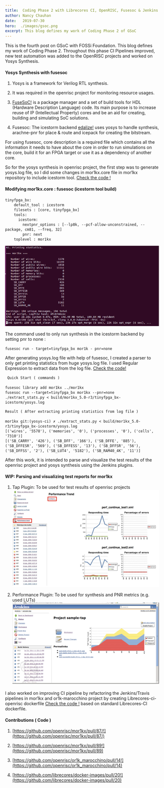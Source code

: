 ```yaml
---
title:  Coding Phase 2 with Librecores CI, OpenRISC, Fusesoc & Jenkins
author: Nancy Chauhan
date:   2019-07-30
hero:  ./images/gsoc.png
excerpt: This blog defines my work of Coding Phase 2 of GSoC 
---
```


This is the fourth post on GSoC with FOSSi Foundation. This blog defines my work of Coding Phase 2. Throughout this phase CI Pipelines improved, new test automation was added to the OpenRISC projects and worked on Yosys Synthesis.

#### Yosys Synthesis with fusesoc

1) Yosys is a framework for Verilog RTL synthesis.

2) It was required in the openrisc project for monitoring resource usages.

3) [FuseSoC!](https://github.com/olofk/fusesoc") is a package manager and a set of build tools for HDL (Hardware Description Language) code. Its main purpose is to increase reuse of IP (Intellectual Property) cores and be an aid for creating, building and simulating SoC solutions.

4) Fusesoc: The icestorm backend [edalize!](https://github.com/olofk/edalize) uses yosys to handle synthesis, arachne-pnr for place & route and icepack for creating the bitstream.

For using fusesoc, core description is a required file which contains all the information it needs to have about the core in order to run simulations on the core, build it for an FPGA target or use it as a dependency of another core.

So for the yosys synthesis in openrisc project, the first step was to generate yosys.log file, so I did some changes in mor1kx.core file in mor1kx repository to include icestorm tool. 
[Check the code !](https://github.com/openrisc/mor1kx/pull/87/files#diff-c8ddd64aa00b9b454ca3c7264bc68c85)

#### Modifying mor1kx.core : fusesoc (icestorm tool build)
```
tinyfpga_bx:
    default_tool : icestorm
    filesets : [core, tinyfpga_bx]
    tools:
      icestorm:
        nextpnr_options : [--lp8k, --pcf-allow-unconstrained, --package, cm81, --freq, 32]
        pnr: next
    toplevel : mor1kx
```
![Printing Statistics of Yosys Synthesis](./images/yosys.png)

The command used to only run synthesis in the icestorm backend by setting pnr to none :
```
fusesoc run - target=tinyfpga_bx mor1k - pnr=none
```
After generating yosys.log file with help of fusesoc, I created a parser to only get printing statistics from huge yosys.log file. I used Regular Expression to extract data from the log file.
[Check the code!](https://github.com/openrisc/mor1kx/pull/87/files#diff-b14da046228cc3073398f06064070769)
```
 Quick Start ( commands )

fusesoc library add mor1kx ../mor1kx
fusesoc run --target=tinyfpga_bx mor1kx --pnr=none
./extract_stats.py < build/mor1kx_5.0-r3/tinyfpga_bx-icestorm/yosys.log
```
```
Result ( After extracting printing statistics from log file )

mor1kx git:(yosys-ci) ✗ ./extract_stats.py < build/mor1kx_5.0-r3/tinyfpga_bx-icestorm/yosys.log
[('wires', '5578'), ('memories', '0'), ('processes', '0'), ('cells', '7310')]
[('SB_CARRY', '426'), ('SB_DFF', '166'), ('SB_DFFE', '885'), ('SB_DFFESR', '569'), ('SB_DFFESS', '13'), ('SB_DFFSR', '56'), ('SB_DFFSS', '2'), ('SB_LUT4', '5182'), ('SB_RAM40_4K', '11')]
```
After this work, it is intended to parse and visualize the test results of the openrisc project and yosys synthesis using the Jenkins plugins.
#### WIP: Parsing and visualizing test reports for mor1kx
1) Tap Plugin: To be used for test results of openrisc projects
![Sample images for Tap Plugin](./images/tap.png)

2) Performance Plugin: To be used for synthesis and PNR metrics (e.g. used LUTs)  
![Sample images for Performance Plugin](./images/performance.png) 
  

I also worked on improving CI pipeline by refactoring the Jenkins/Travis pipelines in mor1kx and or1k-marocchino project by creating Librecores-ci-openrisc dockerfile [Check the code !](https://github.com/librecores/docker-images/tree/master/librecores-ci-openrisc) based on standard Librecores-CI dockerfile.

#### Contributions ( Code )
1) [https://github.com/openrisc/mor1kx/pull/87/!](https://github.com/openrisc/mor1kx/pull/87/)

2) [https://github.com/openrisc/mor1kx/pull/89!](https://github.com/openrisc/mor1kx/pull/89)

3) [https://github.com/openrisc/or1k_marocchino/pull/14!](https://github.com/openrisc/or1k_marocchino/pull/14)

4) [https://github.com/librecores/docker-images/pull/20!](https://github.com/librecores/docker-images/pull/20)

